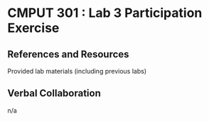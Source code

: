 # CMPUT 301 : Lab 3 Participation Exercise

## References and Resources

Provided lab materials (including previous labs)

## Verbal Collaboration
n/a
